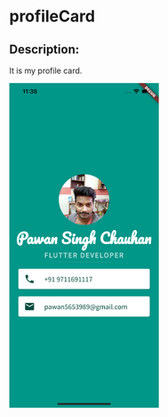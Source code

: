 <h1>profileCard</h1>

<h2>Description:</h2>
<p>It is my profile card.</p>
<img src="images/demo.png" height=583px;>
